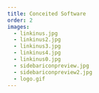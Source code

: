 ```yaml
---
title: Conceited Software
order: 2
images:
  - linkinus.jpg
  - linkinus2.jpg
  - linkinus3.jpg
  - linkinus4.jpg
  - linkinus0.jpg
  - sidebariconpreview.jpg
  - sidebariconpreview2.jpg
  - logo.gif
---
```

